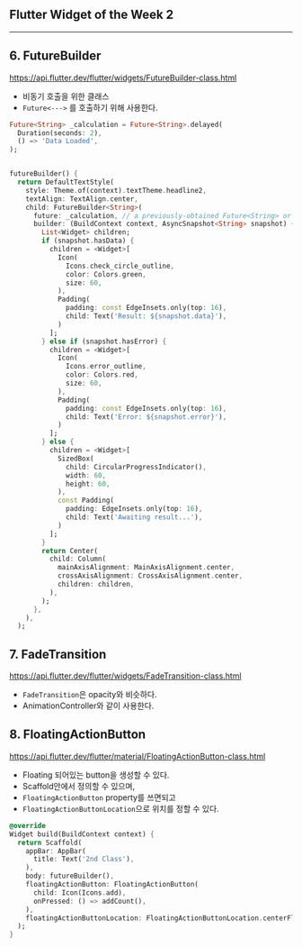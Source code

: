 ## Flutter Widget of the Week 2

---

## 6. FutureBuilder

https://api.flutter.dev/flutter/widgets/FutureBuilder-class.html

- 비동기 호출을 위한 클래스
- `Future<--->` 를 호출하기 위해 사용한다.

```dart
Future<String> _calculation = Future<String>.delayed(
  Duration(seconds: 2),
  () => 'Data Loaded',
);


futureBuilder() {
  return DefaultTextStyle(
    style: Theme.of(context).textTheme.headline2,
    textAlign: TextAlign.center,
    child: FutureBuilder<String>(
      future: _calculation, // a previously-obtained Future<String> or null
      builder: (BuildContext context, AsyncSnapshot<String> snapshot) {
        List<Widget> children;
        if (snapshot.hasData) {
          children = <Widget>[
            Icon(
              Icons.check_circle_outline,
              color: Colors.green,
              size: 60,
            ),
            Padding(
              padding: const EdgeInsets.only(top: 16),
              child: Text('Result: ${snapshot.data}'),
            )
          ];
        } else if (snapshot.hasError) {
          children = <Widget>[
            Icon(
              Icons.error_outline,
              color: Colors.red,
              size: 60,
            ),
            Padding(
              padding: const EdgeInsets.only(top: 16),
              child: Text('Error: ${snapshot.error}'),
            )
          ];
        } else {
          children = <Widget>[
            SizedBox(
              child: CircularProgressIndicator(),
              width: 60,
              height: 60,
            ),
            const Padding(
              padding: EdgeInsets.only(top: 16),
              child: Text('Awaiting result...'),
            )
          ];
        }
        return Center(
          child: Column(
            mainAxisAlignment: MainAxisAlignment.center,
            crossAxisAlignment: CrossAxisAlignment.center,
            children: children,
          ),
        );
      },
    ),
  );
```



## 7. FadeTransition

https://api.flutter.dev/flutter/widgets/FadeTransition-class.html

- `FadeTransition`은 opacity와 비슷하다.
- AnimationController와 같이 사용한다.



## 8. FloatingActionButton

https://api.flutter.dev/flutter/material/FloatingActionButton-class.html

- Floating 되어있는 button을 생성할 수 있다.
- Scaffold안에서 정의할 수 있으며, 
- `FloatingActionButton` property를 쓰면되고
- `FloatingActionButtonLocation`으로 위치를 정할 수 있다.

```dart
@override
Widget build(BuildContext context) {
  return Scaffold(
    appBar: AppBar(
      title: Text('2nd Class'),
    ),
    body: futureBuilder(),
    floatingActionButton: FloatingActionButton(
      child: Icon(Icons.add),
      onPressed: () => addCount(),
    ),
    floatingActionButtonLocation: FloatingActionButtonLocation.centerFloat,
  );
}
```

